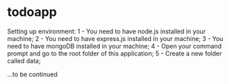 # todoapp

Setting up environment:
1 - You need to have node.js installed in your machine;
2 - You need to have express.js installed in your machine;
3 - You need to have mongoDB installed in your machine;
4 - Open your command prompt and go to the root folder of this application;
5 - Create a new folder called data;

...to be continued